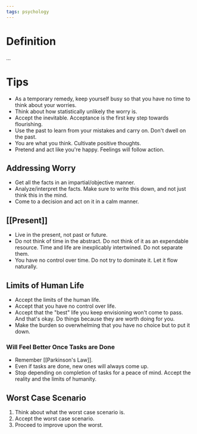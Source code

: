 ```yaml
---
tags: psychology
---
```


# Definition

...

# Tips

- As a temporary remedy, keep yourself busy so that you have no time to think about your worries.
- Think about how statistically unlikely the worry is.
- Accept the inevitable. Acceptance is the first key step towards flourishing.
- Use the past to learn from your mistakes and carry on. Don't dwell on the past.
- You are what you think. Cultivate positive thoughts.
- Pretend and act like you're happy. Feelings will follow action.

## Addressing Worry
- Get all the facts in an impartial/objective manner.
- Analyze/interpret the facts. Make sure to write this down, and not just think this in the mind.
- Come to a decision and act on it in a calm manner.

## [[Present]]
- Live in the present, not past or future.
- Do not think of time in the abstract. Do not think of it as an expendable resource. Time and life are inexplicably intertwined. Do not separate them.
- You have no control over time. Do not try to dominate it. Let it flow naturally.

## Limits of Human Life
- Accept the limits of the human life.
- Accept that you have no control over life.
- Accept that the "best" life you keep envisioning won't come to pass. And that's okay. Do things because they are worth doing for you.
- Make the burden so overwhelming that you have no choice but to put it down.

### Will Feel Better Once Tasks are Done
- Remember [[Parkinson's Law]].
- Even if tasks are done, new ones will always come up.
- Stop depending on completion of tasks for a peace of mind. Accept the reality and the limits of humanity.

## Worst Case Scenario
1) Think about what the worst case scenario is.
2) Accept the worst case scenario.
3) Proceed to improve upon the worst.